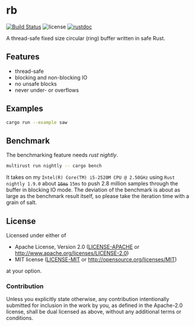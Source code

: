 # rb

[![Build Status](https://travis-ci.org/klingtnet/rb.svg?branch=master)](https://travis-ci.org/klingtnet/rb)
![license](https://img.shields.io/badge/license-MIT%2FApache%202.0-blue.svg)
[![rustdoc](https://img.shields.io/badge/rustdoc-hosted-blue.svg)](https://docs.klingt.net/rustdoc/rb)


A thread-safe fixed size circular (ring) buffer written in safe Rust.

## Features

- thread-safe
- blocking and non-blocking IO
- no unsafe blocks
- never under- or overflows

## Examples

```sh
cargo run --example saw
```

## Benchmark

The benchmarking feature needs *rust nightly*.

```sh
multirust run nightly -- cargo bench
```

It takes on my `Intel(R) Core(TM) i5-2520M CPU @ 2.50GHz` using `Rust nightly 1.9.0` about ~~`16ms`~~ `15ms` to push 2.8 million samples through the buffer in blocking IO mode.
The deviation of the benchmark is about as large as the benchmark result itself, so please take the iteration time with a grain of salt.

## License

Licensed under either of

 * Apache License, Version 2.0 ([LICENSE-APACHE](LICENSE-APACHE) or http://www.apache.org/licenses/LICENSE-2.0)
  * MIT license ([LICENSE-MIT](LICENSE-MIT) or http://opensource.org/licenses/MIT)

  at your option.

### Contribution

Unless you explicitly state otherwise, any contribution intentionally submitted
for inclusion in the work by you, as defined in the Apache-2.0 license, shall be dual licensed as above, without any
additional terms or conditions.
